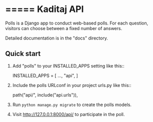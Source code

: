=====
Kaditaj API
=====

Polls is a Django app to conduct web-based polls. For each question,
visitors can choose between a fixed number of answers.

Detailed documentation is in the "docs" directory.

Quick start
-----------

1. Add "polls" to your INSTALLED_APPS setting like this::

    INSTALLED_APPS = [
        ...,
        "api",
    ]

2. Include the polls URLconf in your project urls.py like this::

    path("api/", include("api.urls")),

3. Run ``python manage.py migrate`` to create the polls models.

4. Visit http://127.0.0.1:8000/api/ to participate in the poll.